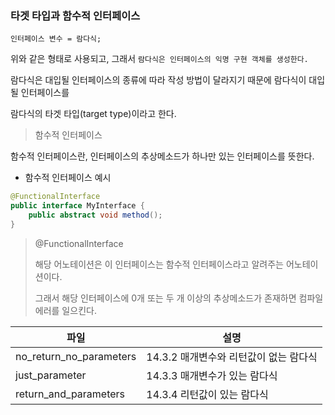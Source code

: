 ### 타겟 타입과 함수적 인터페이스

`인터페이스 변수 = 람다식;`

위와 같은 형태로 사용되고, 그래서 `람다식은 인터페이스의 익명 구현 객체를 생성한다.`

람다식은 대입될 인터페이스의 종류에 따라 작성 방법이 달라지기 때문에 람다식이 대입될 인터페이스를

람다식의 타겟 타입(target type)이라고 한다.

> 함수적 인터페이스

함수적 인터페이스란, 인터페이스의 추상메소드가 하나만 있는 인터페이스를 뜻한다.

- 함수적 인터페이스 예시

```java
@FunctionalInterface
public interface MyInterface {
    public abstract void method();
}
```

> @FunctionalInterface
>
> 해당 어노테이션은 이 인터페이스는 함수적 인터페이스라고 알려주는 어노테이션이다.
>
> 그래서 해당 인터페이스에 0개 또는 두 개 이상의 추상메소드가 존재하면 컴파일 에러를 일으킨다.

| 파일                    | 설명                                   |
| ----------------------- | -------------------------------------- |
| no_return_no_parameters | 14.3.2 매개변수와 리턴값이 없는 람다식 |
| just_parameter          | 14.3.3 매개변수가 있는 람다식          |
| return_and_parameters   | 14.3.4 리턴값이 있는 람다식            |

